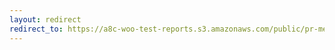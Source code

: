 ```yaml
---
layout: redirect
redirect_to: https://a8c-woo-test-reports.s3.amazonaws.com/public/pr-merge/39381/api/index.html
---
```

